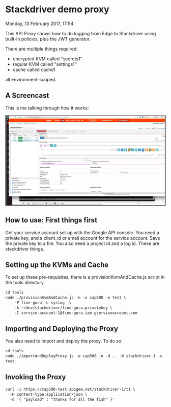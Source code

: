 # Stackdriver demo proxy

Monday, 13 February 2017, 17:54

This API Proxy shows how to do logging from Edge to Stackdriver using
built-in policies, plus the JWT generator. 

There are multiple things required:

 - encrypted KVM called "secrets1"
 - regular KVM called "settings1"
 - cache called cache1

all environment-scoped.


## A Screencast

This is me talking through how it works:

[![Youtube video: Using Stackdriver from Edge](./images/screenshot-20170214-115338.png)](http://www.youtube.com/watch?v=ozxELv8Z2G0 "Using Stackdriver from Edge")


## How to use: First things first

Get your service account set up with the Google API console.
You need a private key, and a client_id or email account for the service account.
Save the private key to a file. 
You also need a project  id and a log id. These are stackdriver things.


## Setting up the KVMs and Cache

To set up these pre-requisites, there is a provisionKvmAndCache.js script in the
tools directory. 

```
cd tools
node ./provisionKvmAndCache.js -n -o cap500 -e test \
    -P fine-guru -L syslog  \
    -k ~/dev/stackdriver/fine-guru.privatekey \
    -I service-account-1@fine-guru.iam.gserviceaccount.com

```

## Importing and Deploying the Proxy

You also need to import and deploy the proxy.  To do so:

```
cd tools
node ./importAndDeployProxy.js -o cap500 -n -d .. -N stackdriver-1 -e test
```


## Invoking the Proxy

```
curl -i https://cap500-test.apigee.net/stackdriver-1/t1 \
  -H content-type:application/json \
  -d '{ "payload" : "thanks for all the fish" }'

```
